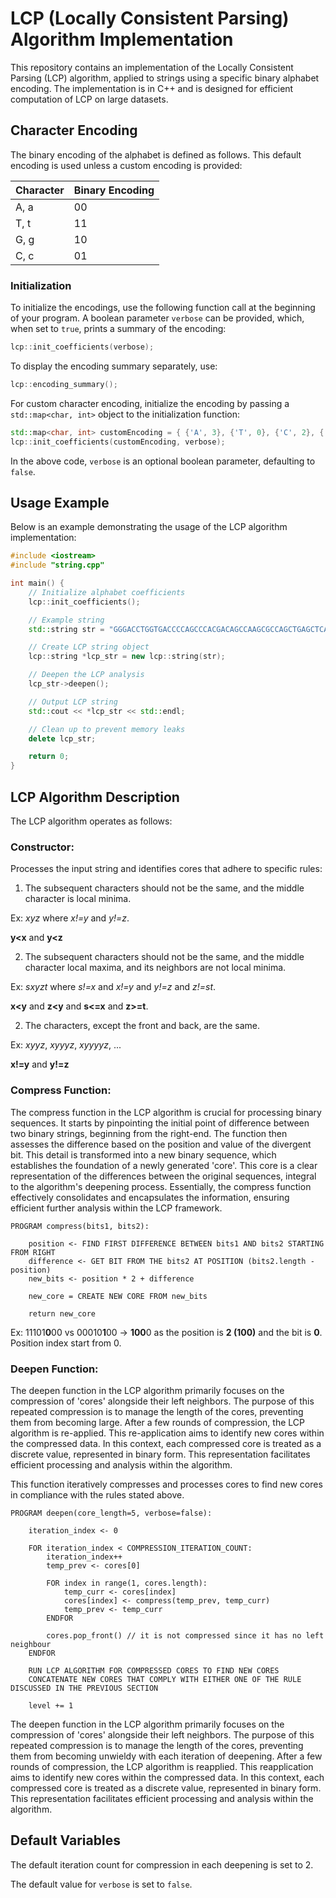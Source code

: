 # LCP (Locally Consistent Parsing) Algorithm Implementation

This repository contains an implementation of the Locally Consistent Parsing (LCP) algorithm, applied to strings using a specific binary alphabet encoding. The implementation is in C++ and is designed for efficient computation of LCP on large datasets.

## Character Encoding

The binary encoding of the alphabet is defined as follows. This default encoding is used unless a custom encoding is provided:

| Character | Binary Encoding |
| --------- | --------------- |
| A, a      | 00              |
| T, t      | 11              |
| G, g      | 10              |
| C, c      | 01              |

### Initialization

To initialize the encodings, use the following function call at the beginning of your program. A boolean parameter `verbose` can be provided, which, when set to `true`, prints a summary of the encoding:

```cpp
lcp::init_coefficients(verbose);
```

To display the encoding summary separately, use:

```cpp
lcp::encoding_summary();
```

For custom character encoding, initialize the encoding by passing a `std::map<char, int>` object to the initialization function:

```cpp
std::map<char, int> customEncoding = { {'A', 3}, {'T', 0}, {'C', 2}, {'G', 1} };
lcp::init_coefficients(customEncoding, verbose);
```

In the above code, `verbose` is an optional boolean parameter, defaulting to `false`.

## Usage Example

Below is an example demonstrating the usage of the LCP algorithm implementation:

```cpp
#include <iostream>
#include "string.cpp"

int main() {
    // Initialize alphabet coefficients
    lcp::init_coefficients();

    // Example string
    std::string str = "GGGACCTGGTGACCCCAGCCCACGACAGCCAAGCGCCAGCTGAGCTCAGGTGTGAGGAGATCACAGTCCT";

    // Create LCP string object
    lcp::string *lcp_str = new lcp::string(str);

    // Deepen the LCP analysis
    lcp_str->deepen();

    // Output LCP string
    std::cout << *lcp_str << std::endl;

    // Clean up to prevent memory leaks
    delete lcp_str;

    return 0;
}
```

## LCP Algorithm Description

The LCP algorithm operates as follows:

### Constructor:

Processes the input string and identifies cores that adhere to specific rules:

1. The subsequent characters should not be the same, and the middle character is local minima.

Ex: *xyz* where *x!=y* and *y!=z*.

**y<x** and **y<z**

2. The subsequent characters should not be the same, and the middle character local maxima, and its neighbors are not local minima. 

Ex: *sxyzt* where *s!=x* and *x!=y* and *y!=z* and *z!=st*.

**x<y** and **z<y** and **s<=x** and **z>=t**.

2. The characters, except the front and back, are the same.

Ex: *xyyz*, *xyyyz*, *xyyyyz*, ...

**x!=y** and **y!=z**

### Compress Function:

The compress function in the LCP algorithm is crucial for processing binary sequences. It starts by pinpointing the initial point of difference between two binary strings, beginning from the right-end. The function then assesses the difference based on the position and value of the divergent bit. This detail is transformed into a new binary sequence, which establishes the foundation of a newly generated 'core'. This core is a clear representation of the differences between the original sequences, integral to the algorithm's deepening process. Essentially, the compress function effectively consolidates and encapsulates the information, ensuring efficient further analysis within the LCP framework.

```
PROGRAM compress(bits1, bits2):
	
	position <- FIND FIRST DIFFERENCE BETWEEN bits1 AND bits2 STARTING FROM RIGHT
	difference <- GET BIT FROM THE bits2 AT POSITION (bits2.length - position)
	new_bits <- position * 2 + difference

	new_core = CREATE NEW CORE FROM new_bits

	return new_core
```

Ex: 11101**0**00 vs 00010**1**00 -> **100**0 as the position is **2 (100)** and the bit is **0**. Position index start from 0.

### Deepen Function:

The deepen function in the LCP algorithm primarily focuses on the compression of 'cores' alongside their left neighbors. The purpose of this repeated compression is to manage the length of the cores, preventing them from becoming large. After a few rounds of compression, the LCP algorithm is re-applied. This re-application aims to identify new cores within the compressed data. In this context, each compressed core is treated as a discrete value, represented in binary form. This representation facilitates efficient processing and analysis within the algorithm.

This function iteratively compresses and processes cores to find new cores in compliance with the rules stated above.

```
PROGRAM deepen(core_length=5, verbose=false):
	
	iteration_index <- 0

	FOR iteration_index < COMPRESSION_ITERATION_COUNT:
		iteration_index++
	 	temp_prev <- cores[0]
	 
		FOR index in range(1, cores.length):
			temp_curr <- cores[index]
			cores[index] <- compress(temp_prev, temp_curr)
			temp_prev <- temp_curr
		ENDFOR

		cores.pop_front() // it is not compressed since it has no left neighbour
	ENDFOR
	
	RUN LCP ALGORITHM FOR COMPRESSED CORES TO FIND NEW CORES
	CONCATENATE NEW CORES THAT COMPLY WITH EITHER ONE OF THE RULE DISCUSSED IN THE PREVIOUS SECTION

	level += 1
```

The deepen function in the LCP algorithm primarily focuses on the compression of 'cores' alongside their left neighbors. The purpose of this repeated compression is to manage the length of the cores, preventing them from becoming unwieldy with each iteration of deepening. After a few rounds of compression, the LCP algorithm is reapplied. This reapplication aims to identify new cores within the compressed data. In this context, each compressed core is treated as a discrete value, represented in binary form. This representation facilitates efficient processing and analysis within the algorithm.

## Default Variables

The default iteration count for compression in each deepening is set to 2.

The default value for `verbose` is set to `false`.


